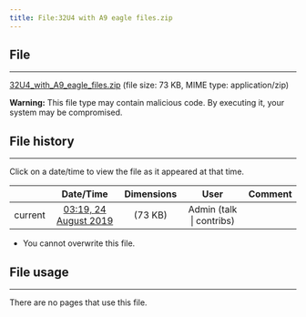 ```yaml
---
title: File:32U4 with A9 eagle files.zip
---
```


## File
--------

[32U4_with_A9_eagle_files.zip](https://wiki.elecrow.com/images/4/4e/32u4_with_A7_GPRS_GSM_GPS_eagle_file.zip) (file size: 73 KB, MIME type: application/zip)

**Warning:** This file type may contain malicious code. By executing it, your system may be compromised.

## File history
--------

Click on a date/time to view the file as it appeared at that time.

|         |                          Date/Time                           | Dimensions  |                             User                             | Comment |
| :-----: | :----------------------------------------------------------: | :---------: | :----------------------------------------------------------: | :-----: |
| current | [03:19, 24 August 2019](https://wiki.elecrow.com/images/4/4e/32u4_with_A7_GPRS_GSM_GPS_eagle_file.zip) | (73 KB) | Admin (talk \| contribs) |         |

- You cannot overwrite this file.

## File usage
--------

There are no pages that use this file.